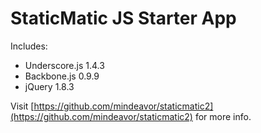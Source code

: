 # StaticMatic JS Starter App

Includes:

- Underscore.js 1.4.3
- Backbone.js 0.9.9
- jQuery 1.8.3

Visit [https://github.com/mindeavor/staticmatic2](https://github.com/mindeavor/staticmatic2) for more info.
